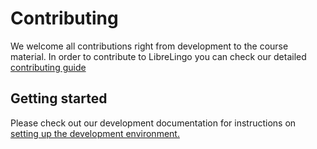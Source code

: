 # Contributing

We welcome all contributions right from development to the course material.
In order to contribute to LibreLingo you can check our detailed [contributing guide](https://github.com/yash2189/LibreLingo/blob/fixing-doc/docs/contribution%20details/CONTRIBUTING%20GUIDE.md)

## Getting started

Please check out our development documentation for instructions on
[setting up the development environment.](https://librelingo.readthedocs.io/en/latest/#setting-up-the-development-environment)

